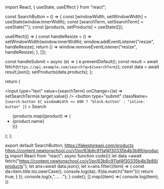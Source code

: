 import React, { useState, useEffect } from "react";

const SearchButton = () => {
  const [windowWidth, setWindowWidth] = useState(window.innerWidth);
  const [searchTerm, setSearchTerm] = useState("");
  const [products, setProducts] = useState([]);

  useEffect(() => {
    const handleResize = () => setWindowWidth(window.innerWidth);
    window.addEventListener("resize", handleResize);
    return () => window.removeEventListener("resize", handleResize);
  }, []);

  const handleSubmit = async (e) => {
    e.preventDefault();
    const result = await fetch(`https://api.example.com/search?q=${searchTerm}`);
    const data = await result.json();
    setProducts(data.products);
  };

  return (
    <form onSubmit={handleSubmit}>
      <input
        type="text"
        value={searchTerm}
        onChange={(e) => setSearchTerm(e.target.value)}
      />
      <button
        type="submit"
        className={`search-button ${
          windowWidth <= 600 ? "block-button" : "inline-button"
        }`}
      >
        Search
      </button>
      <ul>
        {products.map((product) => (
          <li key={product.id}>{product.name}</li>
        ))}
      </ul>
    </form>
  );
};

export default SearchButton;
https://fakestoreapi.com/products
https://content.newtonschool.co/v1/pr/63b6c911af4f30335b4b3b89/products
import React from "react";
async function code(){
    let data =await fetch("https://content.newtonschool.co/v1/pr/63b6c911af4f30335b4b3b89/products");
    let ans=await data.json();
    let x=ans.filter((item) => {
        const da=item.title.toLowerCase();
        console.log(da);
        if(da.match("item")){
            return true;
        }
    });
    console.log(x,".... ..");
}
code();
[].map((item) =>{
    console.log(item);
})